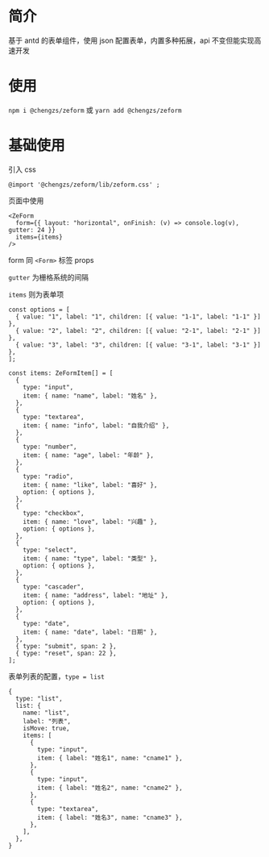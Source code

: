 # 简介

基于 antd 的表单组件，使用 json 配置表单，内置多种拓展，api 不变但能实现高速开发

# 使用

`npm i @chengzs/zeform` 或 `yarn add @chengzs/zeform`

# 基础使用

引入 css

`@import '@chengzs/zeform/lib/zeform.css' ;`

页面中使用

```tsx
<ZeForm
  form={{ layout: "horizontal", onFinish: (v) => console.log(v), gutter: 24 }}
  items={items}
/>
```

form 同 `<Form>` 标签 props

`gutter` 为栅格系统的间隔

`items` 则为表单项

```tsx
const options = [
  { value: "1", label: "1", children: [{ value: "1-1", label: "1-1" }] },
  { value: "2", label: "2", children: [{ value: "2-1", label: "2-1" }] },
  { value: "3", label: "3", children: [{ value: "3-1", label: "3-1" }] },
];

const items: ZeFormItem[] = [
  {
    type: "input",
    item: { name: "name", label: "姓名" },
  },
  {
    type: "textarea",
    item: { name: "info", label: "自我介绍" },
  },
  {
    type: "number",
    item: { name: "age", label: "年龄" },
  },
  {
    type: "radio",
    item: { name: "like", label: "喜好" },
    option: { options },
  },
  {
    type: "checkbox",
    item: { name: "love", label: "兴趣" },
    option: { options },
  },
  {
    type: "select",
    item: { name: "type", label: "类型" },
    option: { options },
  },
  {
    type: "cascader",
    item: { name: "address", label: "地址" },
    option: { options },
  },
  {
    type: "date",
    item: { name: "date", label: "日期" },
  },
  { type: "submit", span: 2 },
  { type: "reset", span: 22 },
];
```

表单列表的配置，`type = list`

```tsx
{
  type: "list",
  list: {
    name: "list",
    label: "列表",
    isMove: true,
    items: [
      {
        type: "input",
        item: { label: "姓名1", name: "cname1" },
      },
      {
        type: "input",
        item: { label: "姓名2", name: "cname2" },
      },
      {
        type: "textarea",
        item: { label: "姓名3", name: "cname3" },
      },
    ],
  },
}
```
